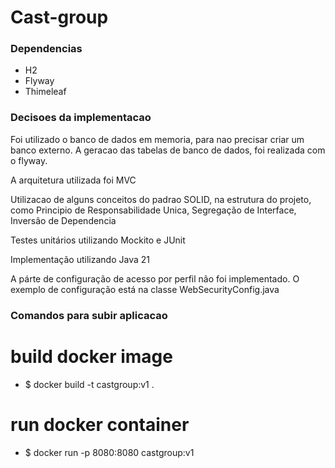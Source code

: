 # Cast-group

### Dependencias

* H2
* Flyway
* Thimeleaf


### Decisoes da implementacao

Foi utilizado o banco de dados em memoria, para nao precisar criar um banco externo.
A geracao das tabelas de banco de dados, foi realizada com o flyway.

A arquitetura utilizada foi MVC

Utilizacao de alguns conceitos do padrao SOLID, na estrutura do projeto, como Principio de Responsabilidade Unica, Segregação de Interface, Inversão de Dependencia

Testes unitários utilizando Mockito e JUnit

Implementação utilizando Java 21

A párte de configuração de acesso por perfil não foi implementado. O exemplo de configuração está na classe WebSecurityConfig.java



### Comandos para subir aplicacao

# build docker image

* $ docker build -t castgroup:v1 .

# run docker container

* $ docker run -p 8080:8080 castgroup:v1 